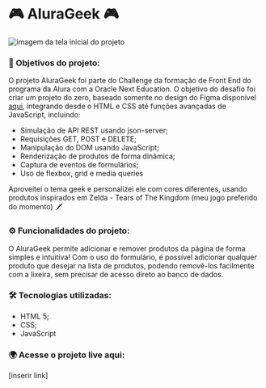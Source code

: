 # :video_game: AluraGeek :video_game:

![imagem da tela inicial do projeto](https://github.com/dharitcha/alura-geek/assets/157736779/8828d862-ee11-478e-9b3a-0a3d8cc33880)
### :dart: Objetivos do projeto:

O projeto AluraGeek foi parte do Challenge da formação de Front End do programa da Alura com a Oracle Next Education. O objetivo do desafio foi criar um projeto do zero, baseado somente no design do Figma disponível [aqui](https://www.figma.com/design/1zm3NNIw4KcI0RQtR6UmqK/New-AluraGeek---PT?node-id=0-1&t=iUzQ9s02o2hiVyaN-0), integrando desde o HTML e CSS até funções avançadas de JavaScript, incluindo:

- Simulação de API REST usando json-server;
- Requisições GET, POST e DELETE;
- Manipulação do DOM usando JavaScript;
- Renderização de produtos de forma dinâmica;
- Captura de eventos de formulários;
- Uso de flexbox, grid e media queries

Aproveitei o tema geek e personalizei ele com cores diferentes, usando produtos inspirados em Zelda - Tears of The Kingdom (meu jogo preferido do momento) 🗡️

### :gear: Funcionalidades do projeto:

O AluraGeek permite adicionar e remover produtos da página de forma simples e intuitiva! Com o uso do formulário, é possível adicionar qualquer produto que desejar na lista de produtos, podendo removê-los facilmente com a lixeira, sem precisar de acesso direto ao banco de dados. 

### :hammer_and_wrench: Tecnologias utilizadas:
- HTML 5;
- CSS;
- JavaScript

### :earth_africa: Acesse o projeto live aqui:

[inserir link]
